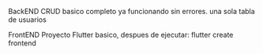 BackEND
CRUD basico completo ya funcionando sin errores.
una sola tabla de usuarios


FrontEND
Proyecto Flutter basico, despues de ejecutar: 
flutter create frontend



